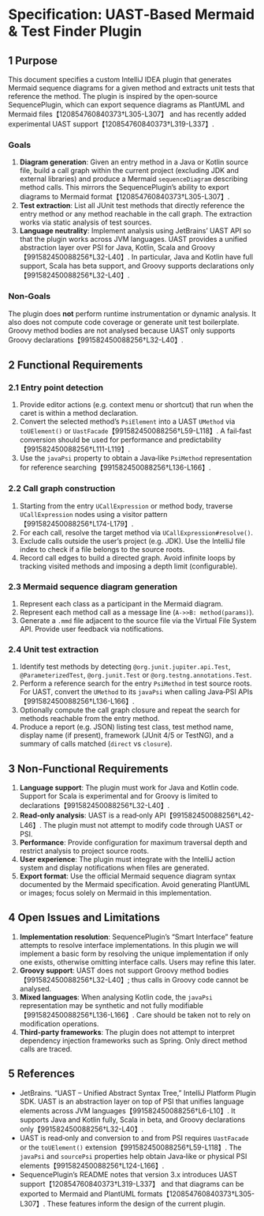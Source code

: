 # Specification: UAST‑Based Mermaid & Test Finder Plugin

## 1 Purpose

This document specifies a custom IntelliJ IDEA plugin that generates
Mermaid sequence diagrams for a given method and extracts unit tests that
reference the method.  The plugin is inspired by the open‑source
SequencePlugin, which can export sequence diagrams as PlantUML and Mermaid
files【120854760840373†L305-L307】 and has recently added experimental UAST support【120854760840373†L319-L337】.

### Goals

1. **Diagram generation**: Given an entry method in a Java or Kotlin source
   file, build a call graph within the current project (excluding JDK and
   external libraries) and produce a Mermaid `sequenceDiagram` describing
   method calls.  This mirrors the SequencePlugin’s ability to export
   diagrams to Mermaid format【120854760840373†L305-L307】.
2. **Test extraction**: List all JUnit test methods that directly reference
   the entry method or any method reachable in the call graph.  The
   extraction works via static analysis of test sources.
3. **Language neutrality**: Implement analysis using JetBrains’ UAST API so
   that the plugin works across JVM languages.  UAST provides a unified
   abstraction layer over PSI for Java, Kotlin, Scala and Groovy【991582450088256†L32-L40】.  In
   particular, Java and Kotlin have full support, Scala has beta support,
   and Groovy supports declarations only【991582450088256†L32-L40】.

### Non‑Goals

The plugin does **not** perform runtime instrumentation or dynamic
analysis.  It also does not compute code coverage or generate unit test
boilerplate.  Groovy method bodies are not analysed because UAST only
supports Groovy declarations【991582450088256†L32-L40】.

## 2 Functional Requirements

### 2.1 Entry point detection

1. Provide editor actions (e.g. context menu or shortcut) that run when
   the caret is within a method declaration.
2. Convert the selected method’s `PsiElement` into a UAST `UMethod` via
   `toUElement()` or `UastFacade`【991582450088256†L59-L118】.  A fail‑fast conversion should
   be used for performance and predictability【991582450088256†L111-L119】.
3. Use the `javaPsi` property to obtain a Java‑like `PsiMethod`
   representation for reference searching【991582450088256†L136-L166】.

### 2.2 Call graph construction

1. Starting from the entry `UCallExpression` or method body, traverse
   `UCallExpression` nodes using a visitor pattern【991582450088256†L174-L179】.
2. For each call, resolve the target method via `UCallExpression#resolve()`.
3. Exclude calls outside the user’s project (e.g. JDK).  Use the IntelliJ
   file index to check if a file belongs to the source roots.
4. Record call edges to build a directed graph.  Avoid infinite loops by
   tracking visited methods and imposing a depth limit (configurable).

### 2.3 Mermaid sequence diagram generation

1. Represent each class as a participant in the Mermaid diagram.
2. Represent each method call as a message line (`A->>B: method(params)`).
3. Generate a `.mmd` file adjacent to the source file via the Virtual
   File System API.  Provide user feedback via notifications.

### 2.4 Unit test extraction

1. Identify test methods by detecting `@org.junit.jupiter.api.Test`,
   `@ParameterizedTest`, `@org.junit.Test` or `@org.testng.annotations.Test`.
2. Perform a reference search for the entry `PsiMethod` in test source
   roots.  For UAST, convert the `UMethod` to its `javaPsi` when calling
   Java‑PSI APIs【991582450088256†L136-L166】.
3. Optionally compute the call graph closure and repeat the search for
   methods reachable from the entry method.
4. Produce a report (e.g. JSON) listing test class, test method name,
   display name (if present), framework (JUnit 4/5 or TestNG), and a
   summary of calls matched (`direct` vs `closure`).

## 3 Non‑Functional Requirements

1. **Language support**: The plugin must work for Java and Kotlin code.
   Support for Scala is experimental and for Groovy is limited to
   declarations【991582450088256†L32-L40】.
2. **Read‑only analysis**: UAST is a read‑only API【991582450088256†L42-L46】.  The plugin must not
   attempt to modify code through UAST or PSI.
3. **Performance**: Provide configuration for maximum traversal depth and
   restrict analysis to project source roots.
4. **User experience**: The plugin must integrate with the IntelliJ
   action system and display notifications when files are generated.
5. **Export format**: Use the official Mermaid sequence diagram syntax
   documented by the Mermaid specification.  Avoid generating PlantUML or
   images; focus solely on Mermaid in this implementation.

## 4 Open Issues and Limitations

1. **Implementation resolution**: SequencePlugin’s “Smart Interface” feature
   attempts to resolve interface implementations.  In this plugin we will
   implement a basic form by resolving the unique implementation if only
   one exists, otherwise omitting interface calls.  Users may refine this
   later.
2. **Groovy support**: UAST does not support Groovy method bodies【991582450088256†L32-L40】;
   thus calls in Groovy code cannot be analysed.
3. **Mixed languages**: When analysing Kotlin code, the `javaPsi`
   representation may be synthetic and not fully modifiable【991582450088256†L136-L166】.  Care
   should be taken not to rely on modification operations.
4. **Third‑party frameworks**: The plugin does not attempt to interpret
   dependency injection frameworks such as Spring.  Only direct method
   calls are traced.

## 5 References

* JetBrains. “UAST – Unified Abstract Syntax Tree,” IntelliJ Platform
  Plugin SDK.  UAST is an abstraction layer on top of PSI that unifies
  language elements across JVM languages【991582450088256†L6-L10】.  It supports Java and Kotlin
  fully, Scala in beta, and Groovy declarations only【991582450088256†L32-L40】.
* UAST is read‑only and conversion to and from PSI requires
  `UastFacade` or the `toUElement()` extension【991582450088256†L59-L118】.  The `javaPsi` and
  `sourcePsi` properties help obtain Java‑like or physical PSI elements【991582450088256†L124-L166】.
* SequencePlugin’s README notes that version 3.x introduces UAST
  support【120854760840373†L319-L337】 and that diagrams can be exported to Mermaid and PlantUML
  formats【120854760840373†L305-L307】.  These features inform the design of the current
  plugin.